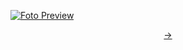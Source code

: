 [![Foto Preview](preview/001-100.avif)](https://20essentials.github.io/001-100)

<div align="center" style="display: flex; justify-content: center;">
  <a  href="https://github.com/20essentials/101-200" target="_blank">&#8594;</a>
</div>

